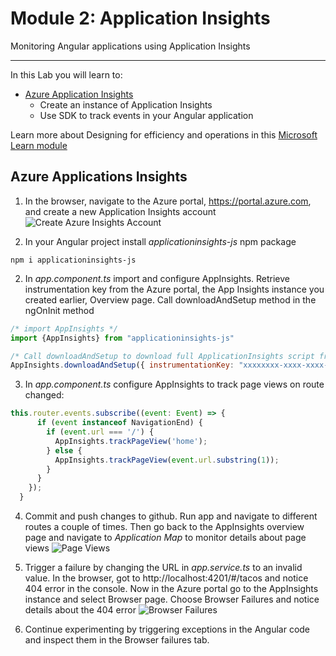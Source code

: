 # Module 2: Application Insights
Monitoring Angular applications using Application Insights

---

In this Lab you will learn to:

* [Azure Application Insights](https://docs.microsoft.com/en-us/azure/application-insights/app-insights-overview/?WT.mc_id=workshop-github-js-team)
    * Create an instance of Application Insights
    * Use SDK to track events in your Angular application 
    
Learn more about Designing for efficiency and operations in this [Microsoft Learn module](https://docs.microsoft.com/en-us/learn/modules/design-for-efficiency-and-operations-in-azure/index/?WT.mc_id=workshop-github-js-team)

## Azure Applications Insights

1. In the browser, navigate to the Azure portal, https://portal.azure.com, and create a new Application Insights account 
![Create Azure Insights Account](https://tacofancy.blob.core.windows.net/tutorial/AppInsights.gif)
    
1. In your Angular project install *applicationinsights-js* npm package

```
npm i applicationinsights-js
```

2. In *app.component.ts* import and configure AppInsights. Retrieve instrumentation key from the Azure portal, the App Insights instance you created earlier, Overview page. Call downloadAndSetup method in the ngOnInit method

```javascript
/* import AppInsights */
import {AppInsights} from "applicationinsights-js"

/* Call downloadAndSetup to download full ApplicationInsights script from CDN and initialize it with instrumentation key */
AppInsights.downloadAndSetup({ instrumentationKey: "xxxxxxxx-xxxx-xxxx-xxxx-xxxxxxxx" });
```

3. In *app.component.ts* configure AppInsights to track page views on route changed: 

```javascript
this.router.events.subscribe((event: Event) => {
      if (event instanceof NavigationEnd) {
        if (event.url === '/') {
          AppInsights.trackPageView('home');
        } else {
          AppInsights.trackPageView(event.url.substring(1));
        }
      }
    });
  }
```
4. Commit and push changes to github. Run app and navigate to different routes a couple of times. Then go back to the AppInsights overview page and navigate to *Application Map* to monitor details about page views
![Page Views](https://tacofancy.blob.core.windows.net/tutorial/PageViews.png)

5. Trigger a failure by changing the URL in *app.service.ts* to an invalid value. In the browser, got to http://localhost:4201/#/tacos and notice 404 error in the console. Now in the Azure portal go to the AppInsights instance and select Browser page. Choose Browser Failures and notice details about the 404 error
![Browser Failures](https://tacofancy.blob.core.windows.net/tutorial/BrowserFailures.png)

6. Continue experimenting by triggering exceptions in the Angular code and inspect them in the Browser failures tab. 

